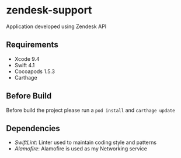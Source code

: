 # zendesk-support

Application developed using Zendesk API

## Requirements

 - Xcode 9.4
 - Swift 4.1
 - Cocoapods 1.5.3
 - Carthage

## Before Build

Before build the project please run a `pod install` and `carthage update`

## Dependencies

 - *SwiftLint*: Linter used to maintain coding style and patterns
 - *Alamofire*: Alamofire is used as my Networking service
 
